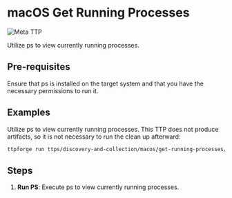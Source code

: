 # macOS Get Running Processes

![Meta TTP](https://img.shields.io/badge/Meta_TTP-blue)

Utilize ps to view currently running processes.

## Pre-requisites

Ensure that ps is installed on the target system and that you have the necessary
permissions to run it.

## Examples

Utilize ps to view currently running processes. This TTP does not produce
artifacts, so it is not necessary to run the clean up afterward:

```bash
ttpforge run ttps/discovery-and-collection/macos/get-running-processes/get-running-processes.yaml
```

## Steps

1. **Run PS**: Execute ps to view currently running processes.
